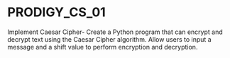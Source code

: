 # PRODIGY_CS_01
Implement Caesar Cipher- Create a Python program that can encrypt and decrypt text using the Caesar Cipher algorithm. Allow users to input a message and a shift value to perform encryption and decryption.
